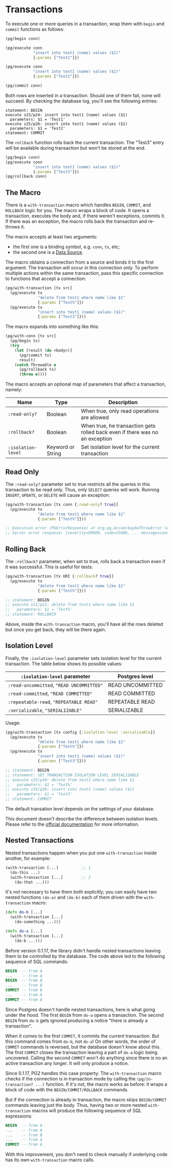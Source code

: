 # Transactions

To execute one or more queries in a transaction, wrap them with `begin` and
`commit` functions as follows:

~~~clojure
(pg/begin conn)

(pg/execute conn
            "insert into test1 (name) values ($1)"
            {:params ["Test1"]})

(pg/execute conn
            "insert into test1 (name) values ($1)"
            {:params ["Test2"]})

(pg/commit conn)
~~~

Both rows are inserted in a transaction. Should one of them fail, none will
succeed. By checking the database log, you'll see the following entries:

~~~
statement: BEGIN
execute s23/p24: insert into test1 (name) values ($1)
  parameters: $1 = 'Test1'
execute s25/p26: insert into test1 (name) values ($1)
  parameters: $1 = 'Test2'
statement: COMMIT
~~~

The `rollback` function rolls back the current transaction. The "Test3" entry
will be available during transaction but won't be stored at the end.

~~~clojure
(pg/begin conn)
(pg/execute conn
            "insert into test1 (name) values ($1)"
            {:params ["Test3"]})
(pg/rollback conn)
~~~

## The Macro

There is a `with-transaction` macro which handles `BEGIN`, `COMMIT`, and
`ROLLBACK` logic for you. The macro wraps a block of code. It opens a
transaction, executes the body and, if there weren't exceptions, commits it. If
there was an exception, the macro rolls back the transaction and re-throws it.

The macro accepts at least two arguments:

- the first one is a binding symbol, e.g. `conn`, `tx`, etc;
- the second one is a [Data Source](/docs/data-source.md).

The macro obtains a connection from a source and binds it to the first
argument. The transaction will occur in this connection only. To perform
multiple actions within the same transaction, pass this specific connection to
functions that accept a connection:

~~~clojure
(pg/with-transaction [tx src]
  (pg/execute tx
              "delete from test1 where name like $1"
              {:params ["Test%"]})
  (pg/execute tx
              "insert into test1 (name) values ($1)"
              {:params ["Test3"]}))
~~~

The macro expands into something like this:

~~~clojure
(pg/with-conn [tx src]
  (pg/begin tx)
  (try
    (let [result (do <body>)]
      (pg/commit tx)
      result)
    (catch Throwable e
      (pg/rollback tx)
      (throw e))))
~~~

The macro accepts an optional map of parameters that affect a transaction,
namely:

| Name               | Type              | Description                                                                  |
|--------------------|-------------------|------------------------------------------------------------------------------|
| `:read-only?`      | Boolean           | When true, only read operations are allowed                                  |
| `:rollback?`       | Boolean           | When true, he transaction gets rolled back even if there was no an exception |
| `:isolation-level` | Keyword or String | Set isolation level for the current transaction                              |

## Read Only

The `:read-only?` parameter set to true restricts all the queries in this
transaction to be read only. Thus, only `SELECT` queries will work. Running
`INSERT`, `UPDATE`, or `DELETE` will cause an exception:

~~~clojure
(pg/with-transaction [tx conn {:read-only? true}]
  (pg/execute tx
              "delete from test1 where name like $1"
              {:params ["Test%"]}))

;; Execution error (PGErrorResponse) at org.pg.Accum/maybeThrowError (Accum.java:205).
;; Server error response: {severity=ERROR, code=25006, ... message=cannot execute DELETE in a read-only transaction, verbosity=ERROR}
~~~

## Rolling Back

The `:rollback?` parameter, when set to true, rolls back a transaction even if
it was successful. This is useful for tests:

~~~clojure
(pg/with-transaction [tx URI {:rollback? true}]
  (pg/execute tx
              "delete from test1 where name like $1"
              {:params ["Test%"]}))

;; statement: BEGIN
;; execute s11/p12: delete from test1 where name like $1
;;   parameters: $1 = 'Test%'
;; statement: ROLLBACK
~~~

Above, inside the `with-transaction` macro, you'll have all the rows deleted but once you
get back, they will be there again.

## Isolation Level

Finally, the `:isolation-level` parameter sets isolation level for the current
transaction. The table below shows its possible values:

| `:isolation-level` parameter              | Postgres level   |
|-------------------------------------------|------------------|
| `:read-uncommitted`, `"READ UNCOMMITTED"` | READ UNCOMMITTED |
| `:read-committed`, `"READ COMMITTED"`     | READ COMMITTED   |
| `:repeatable-read`, `"REPEATABLE READ"`   | REPEATABLE READ  |
| `:serializable`, `"SERIALIZABLE"`         | SERIALIZABLE     |

Usage:

~~~clojure
(pg/with-transaction [tx config {:isolation-level :serializable}]
  (pg/execute tx
              "delete from test1 where name like $1"
              {:params ["Test%"]})
  (pg/execute tx
              "insert into test1 (name) values ($1)"
              {:params ["Test3"]}))

;; statement: BEGIN
;; statement: SET TRANSACTION ISOLATION LEVEL SERIALIZABLE
;; execute s33/p34: delete from test1 where name like $1
;;   parameters: $1 = 'Test%'
;; execute s35/p36: insert into test1 (name) values ($1)
;;   parameters: $1 = 'Test3'
;; statement: COMMIT
~~~

The default transation level depends on the settings of your database.

[transaction-iso]: https://www.postgresql.org/docs/current/transaction-iso.html

This document doesn't describe the difference between isolation levels. Please
refer to the [official documentation][transaction-iso] for more information.

## Nested Transactions

Nested transactions happen when you put one `with-transaction` inside another,
for example:

~~~clojure
(with-transaction [...]          ;; 1
  (do-this ...)
  (with-transaction [...]        ;; 2
    (do-that ...)))
~~~

It's not necessary to have them both explicitly; you can easily have two nested
functions `(do-a)` and `(do-b)` each of them driven with the `with-transaction`
macro:

~~~clojure
(defn do-b [...]
  (with-transaction [...]
    (do-something ...)))

(defn do-a [...]
  (with-transaction [...]
    (do-b ...)))
~~~

Before version 0.1.17, the library didn't handle nested transactions leaving
them to be controlled by the database. The code above led to the following
sequence of SQL commands:

~~~sql
BEGIN  -- from A
...    -- from A
BEGIN  -- from B
...    -- from B
COMMIT -- from B
...    -- from A
COMMIT -- from A
~~~

Since Postgres doesn't handle nested transactions, here is what going under the
hood. The first `BEGIN` from `do-a` opens a transaction. The second `BEGIN` from
`do-b` gets ignored producing a notice "there is already a transaction".

When it comes to the first `COMMIT`, it commits the current transaction. But
this command comes from `do-b`, not `do-a`! On other words, the order of
`COMMIT` commands is reversed, but the database doesn't know about this. The
first `COMMIT` closes the transaction leaving a part of `do-a` logic being
uncovered. Calling the second `COMMIT` won't do anything since there is no an
active transaction any longer. It will only produce a notice.

Since 0.1.17, PG2 handles this case property. The `with-transaction` macro checks if the
connection is in transaction mode by calling the `(pg/in-transaction? ...)`
function. If it's not, the macro works as before: it wraps a block of code with
the `BEGIN/COMMIT/ROLLBACK` commands.

But if the connection is already in transaction, the macro skips `BEGIN/COMMIT`
commands leaving just the body. Thus, having two or more nested
`with-transaction` macros will produce the following sequence of SQL
expressions:

~~~sql
BEGIN  -- from A
...    -- from A
...    -- from B
...    -- from A
COMMIT -- from A
~~~

With this improvement, you don't need to check manually if underlying code has
its own `with-transaction` macro calls.
